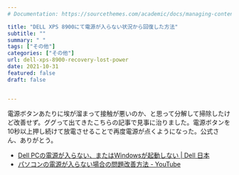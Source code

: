 ```yaml
---
# Documentation: https://sourcethemes.com/academic/docs/managing-content/

title: "DELL XPS 8900にて電源が入らない状況から回復した方法"
subtitle: ""
summary: " "
tags: ["その他"]
categories: ["その他"]
url: dell-xps-8900-recovery-lost-power
date: 2021-10-31
featured: false
draft: false


---
```




電源ボタンあたりに埃が溜まって接触が悪いのか、と思って分解して掃除したけど改善せず。ググって出てきたこちらの記事で見事に治りました。電源ボタンを10秒以上押し続けて放電させることで再度電源が点くようになった。公式さん、ありがとう。

- [Dell PCの電源が入らない、またはWindowsが起動しない \| Dell 日本](https://www.dell.com/support/kbdoc/ja-jp/000130881/dell-pc-does-not-turn-on-or-boot-into-windows?utm_source=pocket_mylist)
- [パソコンの電源が入らない場合の問題改善方法 \- YouTube](https://www.youtube.com/watch?v=C_8DVvdv7o4)

